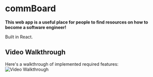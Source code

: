 # commBoard

**This web app is a useful place for people to find resources on how to become a software engineer!**

Built in React.

## Video Walkthrough

Here's a walkthrough of implemented required features:
<img src='https://cdn.loom.com/sessions/thumbnails/0301e8289a724a2c87903cb50e3921b5-7d1c8c7f1fd51948-full-play.gif' title='Video Walkthrough' width='' alt='Video Walkthrough' />


